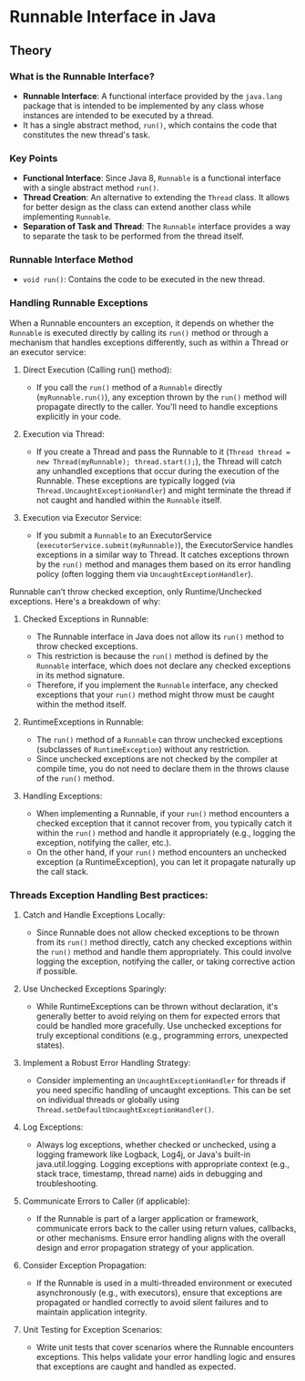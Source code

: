 # Runnable Interface in Java

## Theory

### What is the Runnable Interface?

- **Runnable Interface**: A functional interface provided by the `java.lang` package that is intended to be implemented by any class whose instances are intended to be executed by a thread.
- It has a single abstract method, `run()`, which contains the code that constitutes the new thread's task.

### Key Points

- **Functional Interface**: Since Java 8, `Runnable` is a functional interface with a single abstract method `run()`.
- **Thread Creation**: An alternative to extending the `Thread` class. It allows for better design as the class can extend another class while implementing `Runnable`.
- **Separation of Task and Thread**: The `Runnable` interface provides a way to separate the task to be performed from the thread itself.

### Runnable Interface Method

- `void run()`: Contains the code to be executed in the new thread.

### Handling Runnable Exceptions

When a Runnable encounters an exception, it depends on whether the `Runnable` is executed directly by calling its `run()` method or through a mechanism that handles exceptions differently, such as within a Thread or an executor service:

1. Direct Execution (Calling run() method):

   - If you call the `run()` method of a `Runnable` directly (`myRunnable.run()`), any exception thrown by the `run()` method will propagate directly to the caller. You'll need to handle exceptions explicitly in your code.

2. Execution via Thread:

   - If you create a Thread and pass the Runnable to it (`Thread thread = new Thread(myRunnable); thread.start();`), the Thread will catch any unhandled exceptions that occur during the execution of the Runnable. These exceptions are typically logged (via `Thread.UncaughtExceptionHandler`) and might terminate the thread if not caught and handled within the `Runnable` itself.

3. Execution via Executor Service:

   - If you submit a `Runnable` to an ExecutorService (`executorService.submit(myRunnable)`), the ExecutorService handles exceptions in a similar way to Thread. It catches exceptions thrown by the `run()` method and manages them based on its error handling policy (often logging them via `UncaughtExceptionHandler`).

Runnable can’t throw checked exception, only Runtime/Unchecked exceptions. Here's a breakdown of why:

1. Checked Exceptions in Runnable:

   - The Runnable interface in Java does not allow its `run()` method to throw checked exceptions.
   - This restriction is because the `run()` method is defined by the `Runnable` interface, which does not declare any checked exceptions in its method signature.
   - Therefore, if you implement the `Runnable` interface, any checked exceptions that your `run()` method might throw must be caught within the method itself.

2. RuntimeExceptions in Runnable:

   - The `run()` method of a `Runnable` can throw unchecked exceptions (subclasses of `RuntimeException`) without any restriction.
   - Since unchecked exceptions are not checked by the compiler at compile time, you do not need to declare them in the throws clause of the `run()` method.

3. Handling Exceptions:

   - When implementing a Runnable, if your `run()` method encounters a checked exception that it cannot recover from, you typically catch it within the `run()` method and handle it appropriately (e.g., logging the exception, notifying the caller, etc.).
   - On the other hand, if your `run()` method encounters an unchecked exception (a RuntimeException), you can let it propagate naturally up the call stack.

### Threads Exception Handling Best practices:

1. Catch and Handle Exceptions Locally:

   - Since Runnable does not allow checked exceptions to be thrown from its `run()` method directly, catch any checked exceptions within the `run()` method and handle them appropriately. This could involve logging the exception, notifying the caller, or taking corrective action if possible.

2. Use Unchecked Exceptions Sparingly:

   - While RuntimeExceptions can be thrown without declaration, it's generally better to avoid relying on them for expected errors that could be handled more gracefully. Use unchecked exceptions for truly exceptional conditions (e.g., programming errors, unexpected states).

3. Implement a Robust Error Handling Strategy:

   - Consider implementing an `UncaughtExceptionHandler` for threads if you need specific handling of uncaught exceptions. This can be set on individual threads or globally using `Thread.setDefaultUncaughtExceptionHandler()`.

4. Log Exceptions:

   - Always log exceptions, whether checked or unchecked, using a logging framework like Logback, Log4j, or Java's built-in java.util.logging. Logging exceptions with appropriate context (e.g., stack trace, timestamp, thread name) aids in debugging and troubleshooting.

5. Communicate Errors to Caller (if applicable):

   - If the Runnable is part of a larger application or framework, communicate errors back to the caller using return values, callbacks, or other mechanisms. Ensure error handling aligns with the overall design and error propagation strategy of your application.

6. Consider Exception Propagation:

   - If the Runnable is used in a multi-threaded environment or executed asynchronously (e.g., with executors), ensure that exceptions are propagated or handled correctly to avoid silent failures and to maintain application integrity.

7. Unit Testing for Exception Scenarios:

   - Write unit tests that cover scenarios where the Runnable encounters exceptions. This helps validate your error handling logic and ensures that exceptions are caught and handled as expected.
